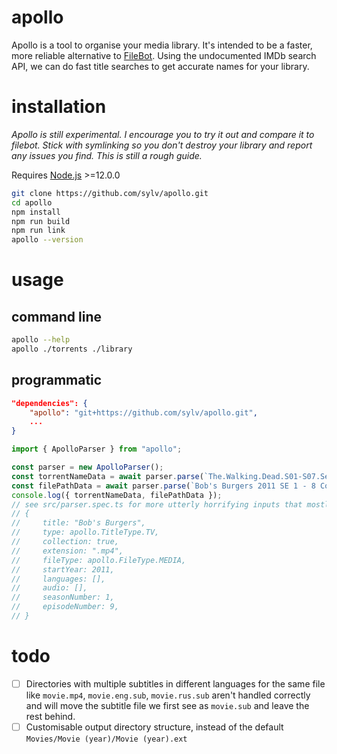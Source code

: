 # apollo

Apollo is a tool to organise your media library. It's intended to be a faster, more reliable alternative to [FileBot](https://filebot.net). Using the undocumented IMDb search API, we can do fast title searches to get accurate names for your library.

# installation

_Apollo is still experimental. I encourage you to try it out and compare it to filebot. Stick with symlinking so you don't destroy your library and report any issues you find. This is still a rough guide._

Requires [Node.js](https://nodejs.org/en/) >=12.0.0

```bash
git clone https://github.com/sylv/apollo.git
cd apollo
npm install
npm run build
npm run link
apollo --version
```

# usage

## command line

```bash
apollo --help
apollo ./torrents ./library
```

## programmatic

```json
"dependencies": {
    "apollo": "git+https://github.com/sylv/apollo.git",
    ...
}
```

```ts
import { ApolloParser } from "apollo";

const parser = new ApolloParser();
const torrentNameData = await parser.parse(`The.Walking.Dead.S01-S07.Season.1-7.1080p.10bit.BluRay.5.1.x265.HEVC`);
const filePathData = await parser.parse(`Bob's Burgers 2011 SE 1 - 8 Complete/SE1/09 Spaghetti Western and Meatballs.mp4`);
console.log({ torrentNameData, filePathData });
// see src/parser.spec.ts for more utterly horrifying inputs that mostly work.
// {
//     title: "Bob's Burgers",
//     type: apollo.TitleType.TV,
//     collection: true,
//     extension: ".mp4",
//     fileType: apollo.FileType.MEDIA,
//     startYear: 2011,
//     languages: [],
//     audio: [],
//     seasonNumber: 1,
//     episodeNumber: 9,
// }
```

# todo

- [ ] Directories with multiple subtitles in different languages for the same file like `movie.mp4`, `movie.eng.sub`, `movie.rus.sub` aren't handled correctly and will move the subtitle file we first see as `movie.sub` and leave the rest behind.
- [ ] Customisable output directory structure, instead of the default `Movies/Movie (year)/Movie (year).ext`
